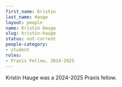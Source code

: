 ```yaml
---
first_name: Kristin
last_name: Hauge
layout: people
name: Kristin Hauge
slug: kristin-hauge
status: not-current
people-category:
- student
roles:
- Praxis Fellow, 2024-2025
---
```

Kristin Hauge was a 2024-2025 Praxis fellow.
